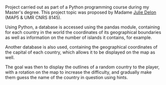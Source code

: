 Project carried out as part of a Python programming course during my Master's degree. This project topic was proposed by Madame [Julie Delon](https://judelo.github.io/) (MAP5 & UMR CNRS 8145).

Using Python, a database is accessed using the pandas module, containing for each country in the world the coordinates of its geographical boundaries as well as information on the number of islands it contains, for example.

Another database is also used, containing the geographical coordinates of the capital of each country, which allows it to be displayed on the map as well.

The goal was then to display the outlines of a random country to the player, with a rotation on the map to increase the difficulty, and gradually make them guess the name of the country in question using hints.
